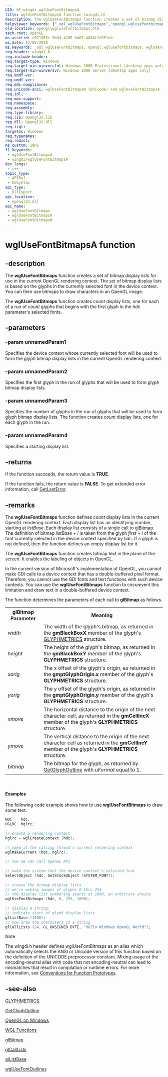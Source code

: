 ```yaml
---
UID: NF:wingdi.wglUseFontBitmapsA
title: wglUseFontBitmapsA function (wingdi.h)
description: The wglUseFontBitmaps function creates a set of bitmap display lists for use in the current OpenGL rendering context. (ANSI)
helpviewer_keywords: ["_ogl_wglUseFontBitmaps","opengl.wglusefontbitmaps","wglUseFontBitmaps","wglUseFontBitmaps function [OpenGL]","wglUseFontBitmapsA","wglUseFontBitmapsW","wingdi/wglUseFontBitmaps","wingdi/wglUseFontBitmapsA","wingdi/wglUseFontBitmapsW"]
old-location: opengl\wglusefontbitmaps.htm
tech.root: OpenGL
ms.assetid: c671965c-9b9d-4206-b467-4884ffd351eb
ms.date: 12/05/2018
ms.keywords: _ogl_wglUseFontBitmaps, opengl.wglusefontbitmaps, wglUseFontBitmaps, wglUseFontBitmaps function [OpenGL], wglUseFontBitmapsA, wglUseFontBitmapsW, wingdi/wglUseFontBitmaps, wingdi/wglUseFontBitmapsA, wingdi/wglUseFontBitmapsW
req.header: wingdi.h
req.include-header: 
req.target-type: Windows
req.target-min-winverclnt: Windows 2000 Professional [desktop apps only]
req.target-min-winversvr: Windows 2000 Server [desktop apps only]
req.kmdf-ver: 
req.umdf-ver: 
req.ddi-compliance: 
req.unicode-ansi: wglUseFontBitmapsW (Unicode) and wglUseFontBitmapsA (ANSI)
req.idl: 
req.max-support: 
req.namespace: 
req.assembly: 
req.type-library: 
req.lib: Opengl32.lib
req.dll: Opengl32.dll
req.irql: 
targetos: Windows
req.typenames: 
req.redist: 
ms.custom: 19H1
f1_keywords:
 - wglUseFontBitmapsA
 - wingdi/wglUseFontBitmapsA
dev_langs:
 - c++
topic_type:
 - APIRef
 - kbSyntax
api_type:
 - DllExport
api_location:
 - opengl32.dll
api_name:
 - wglUseFontBitmaps
 - wglUseFontBitmapsA
 - wglUseFontBitmapsW
---
```


# wglUseFontBitmapsA function


## -description

The <b>wglUseFontBitmaps</b> function creates a set of bitmap display lists for use in the current OpenGL rendering context. The set of bitmap display lists is based on the glyphs in the currently selected font in the device context. You can then use bitmaps to draw characters in an OpenGL image.

The <b>wglUseFontBitmaps</b> function creates <i>count</i> display lists, one for each of a run of <i>count</i> glyphs that begins with the first glyph in the <i>hdc</i> parameter's selected fonts.

## -parameters

### -param unnamedParam1

Specifies the device context whose currently selected font will be used to form the glyph bitmap display lists in the current OpenGL rendering context.

### -param unnamedParam2

Specifies the first glyph in the run of glyphs that will be used to form glyph bitmap display lists.

### -param unnamedParam3

Specifies the number of glyphs in the run of glyphs that will be used to form glyph bitmap display lists. The function creates <i>count</i> display lists, one for each glyph in the run.

### -param unnamedParam4

Specifies a starting display list.

## -returns

If the function succeeds, the return value is <b>TRUE</b>.

If the function fails, the return value is <b>FALSE</b>. To get extended error information, call <a href="/windows/desktop/api/errhandlingapi/nf-errhandlingapi-getlasterror">GetLastError</a>.

## -remarks

The <b>wglUseFontBitmaps</b> function defines <i>count</i> display lists in the current OpenGL rendering context. Each display list has an identifying number, starting at <i>listBase</i>. Each display list consists of a single call to <a href="/windows/desktop/OpenGL/glbitmap">glBitmap</a>. The definition of bitmap <i>listBase</i> + <i>i</i> is taken from the glyph <i>first</i> + <i>i</i> of the font currently selected in the device context specified by <i>hdc</i>. If a glyph is not defined, then the function defines an empty display list for it.

The <b>wglUseFontBitmaps</b> function creates bitmap text in the plane of the screen. It enables the labeling of objects in OpenGL.

In the current version of Microsoft's implementation of OpenGL, you cannot make GDI calls to a device context that has a double-buffered pixel format. Therefore, you cannot use the GDI fonts and text functions with such device contexts. You can use the <b>wglUseFontBitmaps</b> function to circumvent this limitation and draw text in a double-buffered device context.

The function determines the parameters of each call to <b>glBitmap</b> as follows.

<table>
<tr>
<th>glBitmap Parameter</th>
<th>Meaning</th>
</tr>
<tr>
<td><i>width</i></td>
<td>The width of the glyph's bitmap, as returned in the <b>gmBlackBoxX</b> member of the glyph's <a href="/windows/desktop/api/wingdi/ns-wingdi-glyphmetrics">GLYPHMETRICS</a> structure.</td>
</tr>
<tr>
<td><i>height</i></td>
<td>The height of the glyph's bitmap, as returned in the <b>gmBlackBoxY</b> member of the glyph's <b>GLYPHMETRICS</b> structure.</td>
</tr>
<tr>
<td><i>xorig</i></td>
<td>The x offset of the glyph's origin, as returned in the <b>gmptGlyphOrigin.x</b> member of the glyph's <b>GLYPHMETRICS</b> structure.</td>
</tr>
<tr>
<td><i>yorig</i></td>
<td>The y offset of the glyph's origin, as returned in the <b>gmptGlyphOrigin.y</b> member of the glyph's <b>GLYPHMETRICS</b> structure.</td>
</tr>
<tr>
<td><i>xmove</i></td>
<td>The horizontal distance to the origin of the next character cell, as returned in the <b>gmCellIncX</b> member of the glyph's <b>GLYPHMETRICS</b> structure.</td>
</tr>
<tr>
<td><i>ymove</i></td>
<td>The vertical distance to the origin of the next character cell as returned in the <b>gmCellIncY</b> member of the glyph's <b>GLYPHMETRICS</b> structure.</td>
</tr>
<tr>
<td><i>bitmap</i></td>
<td>The bitmap for the glyph, as returned by <a href="/windows/desktop/api/wingdi/nf-wingdi-getglyphoutlinea">GetGlyphOutline</a> with <i>uFormat</i> equal to 1.</td>
</tr>
</table>
 


#### Examples

The following code example shows how to use <b>wglUseFontBitmaps</b> to draw some text.


```cpp
HDC    hdc; 
HGLRC  hglrc; 
 
// create a rendering context  
hglrc = wglCreateContext (hdc); 
 
// make it the calling thread's current rendering context  
wglMakeCurrent (hdc, hglrc); 
 
// now we can call OpenGL API  
 
// make the system font the device context's selected font  
SelectObject (hdc, GetStockObject (SYSTEM_FONT)); 
 
// create the bitmap display lists  
// we're making images of glyphs 0 thru 254  
// the display list numbering starts at 1000, an arbitrary choice  
wglUseFontBitmaps (hdc, 0, 255, 1000); 
 
// display a string:  
// indicate start of glyph display lists  
glListBase (1000); 
// now draw the characters in a string  
glCallLists (24, GL_UNSIGNED_BYTE, "Hello Windows OpenGL World");
```






> [!NOTE]
> The wingdi.h header defines wglUseFontBitmaps as an alias which automatically selects the ANSI or Unicode version of this function based on the definition of the UNICODE preprocessor constant. Mixing usage of the encoding-neutral alias with code that not encoding-neutral can lead to mismatches that result in compilation or runtime errors. For more information, see [Conventions for Function Prototypes](/windows/win32/intl/conventions-for-function-prototypes).

## -see-also

<a href="/windows/desktop/api/wingdi/ns-wingdi-glyphmetrics">GLYPHMETRICS</a>



<a href="/windows/desktop/api/wingdi/nf-wingdi-getglyphoutlinea">GetGlyphOutline</a>



<a href="/windows/desktop/OpenGL/opengl-on-windows-nt--windows-2000--and-windows-95-98">OpenGL on Windows</a>



<a href="/windows/desktop/OpenGL/wgl-functions">WGL Functions</a>



<a href="/windows/desktop/OpenGL/glbitmap">glBitmap</a>



<a href="/windows/desktop/OpenGL/glcalllists">glCallLists</a>



<a href="/windows/desktop/OpenGL/gllistbase">glListBase</a>



<a href="/windows/desktop/api/wingdi/nf-wingdi-wglusefontoutlinesa">wglUseFontOutlines</a>
